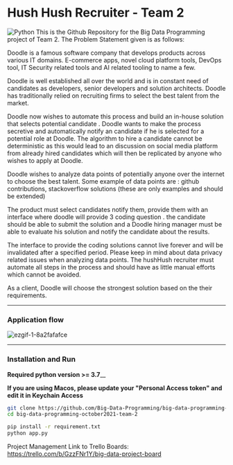 # Hush Hush Recruiter - Team 2
![Python](https://img.shields.io/badge/Python-3.8-blueviolet)
This is the Github Repository for the Big Data Programming project of Team 2.
The Problem Statement given is as follows:

Doodle is a famous software company that develops products across various IT domains. E-commerce apps, novel cloud platform tools, DevOps tool, IT Security related tools and AI related tooling to name a few.

Doodle is well established all over the world and is in constant need of candidates as developers, senior developers and solution architects. Doodle has traditionally relied on recruiting firms to select the best talent from the market.

Doodle now wishes to automate this process and build an in-house solution that selects potential candidate . Doodle wants to make the process secretive and automatically notify an candidate if he is selected for a potential role at Doodle. The algorithm to hire a candidate cannot be deterministic as this would lead to an discussion on social media platform from already hired candidates which will then be replicated by anyone who wishes to apply at Doodle.

Doodle wishes to analyze data points of potentially anyone over the internet to choose the best talent. Some example of data points are : github contributions, stackoverflow solutions (these are only examples and should be extended)

The product must select candidates notify them, provide them with an interface where doodle will provide 3 coding question . the candidate should be able to submit the solution and a Doodle hiring manager must be able to evaluate his solution and notify the candidate about the results.

The interface to provide the coding solutions cannot live forever and will be invalidated after a specified period.
Please keep in mind about data privacy related issues when analyzing data points.
The hushHush recruiter must automate all steps in the process and should have as little manual efforts which cannot be avoided.

As a client, Doodle will choose the strongest solution based on the their requirements.

____
### Application flow

![ezgif-1-8a2fafafce](https://user-images.githubusercontent.com/22439928/158824985-deea1f51-9a43-4a07-af83-54caa038dcc8.gif)
____
### Installation and Run
**Required python version >= 3.7**__

**If you are using Macos, please update your "Personal Access token" and edit it in Keychain Access**

```bash
git clone https://github.com/Big-Data-Programming/big-data-programming-october2021-team-2.git
cd big-data-programming-october2021-team-2

pip install -r requirement.txt
python app.py
```


Project Management Link to Trello Boards: https://trello.com/b/GzzFNr1Y/big-data-project-board
